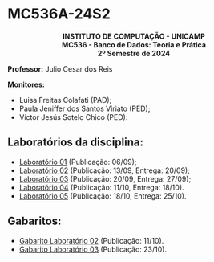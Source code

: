 # MC536A-24S2
<p align="center">
    <b>
        INSTITUTO DE COMPUTAÇÃO - UNICAMP </br>
        MC536 - Banco de Dados: Teoria e Prática </br>
        2º Semestre de 2024 </br>
    </b>
</p>

**Professor:** Julio Cesar dos Reis

**Monitores:**

- Luisa Freitas Colafati (PAD);
- Paula Jeniffer dos Santos Viriato (PED);
- Víctor Jesús Sotelo Chico (PED).

## Laboratórios da disciplina:
- [Laboratório 01](LAB01/enunciado.md) (Publicação: 06/09);
- [Laboratório 02](LAB02/enunciado.md) (Publicação: 13/09, Entrega: 20/09);
- [Laboratório 03](LAB03/enunciado.md) (Publicação: 20/09, Entrega: 27/09);
- [Laboratório 04](LAB04/enunciado.md) (Publicação: 11/10, Entrega: 18/10).
- [Laboratório 05](LAB05/enunciado.md) (Publicação: 18/10, Entrega: 25/10).
## Gabaritos:
- [Gabarito Laboratório 02](GABARITOS/LAB02.md) (Publicação: 11/10).
- [Gabarito Laboratório 03](GABARITOS/LAB03.md) (Publicação: 23/10).